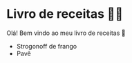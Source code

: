 # Livro de receitas :woman_cook:  # 

Olá! Bem vindo ao meu livro de receitas :wave:

- Strogonoff de frango
- Pavê

